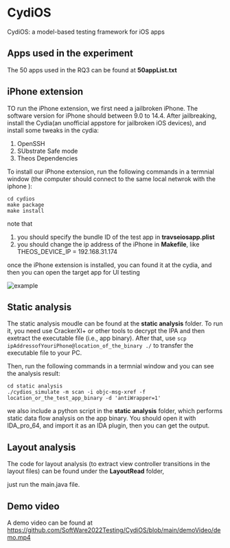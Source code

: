# CydiOS
CydiOS: a model-based testing framework for iOS apps

## Apps used in the experiment

The 50 apps used in the RQ3 can be found at **50appList.txt**


## iPhone extension

TO run the iPhone extension, we first need a jailbroken iPhone. The software version for iPhone should between 9.0 to 14.4.
After jailbreaking, install the Cydia(an unofficial appstore for jailbroken iOS devices), and install some tweaks in the cydia:
1. OpenSSH
2. SUbstrate Safe mode
3. Theos Dependencies

To install our iPhone extension, run the following commands in a termnial window (the computer should connect to the same local netwrok with the iphone ): 
```
cd cydios
make package 
make install
```
note that 
1. you should specify the bundle ID of the test app in **travseiosapp.plist**
2. you should change the ip address of the iPhone in **Makefile**, like THEOS_DEVICE_IP = 192.168.31.174

once the iPhone extension is installed, you can found it at the cydia, and then you can open the target app for UI testing

![example](./cydia1.jpeg)


## Static analysis
The static analysis moudle can be found at the  **static analysis** folder.
To run it, you need use CrackerXI+ or other tools to decrypt the IPA and then exetract the executable file (i.e., app binary).
After that, use ``scp ipAddressofYouriPhone@location_of_the_binary ./`` to transfer the executable file to your PC.

Then, run the following commands in a termnial window and you can see the analysis result:
```
cd static analysis
./cydios_simulate -m scan -i objc-msg-xref -f location_or_the_test_app_binary -d 'antiWrapper=1'
```

we also include a python script in the  **static analysis** folder, which performs static data flow analysis on the app binary.
You should open it with IDA_pro_64, and import it as an IDA plugin, then you can get the output.


## Layout analysis
The code for layout analysis (to extract view controller transitions in the layout files) can be found under the **LayoutRead** folder,

just run the main.java file. 

## Demo video
A demo video can be found at https://github.com/SoftWare2022Testing/CydiOS/blob/main/demoVideo/demo.mp4
